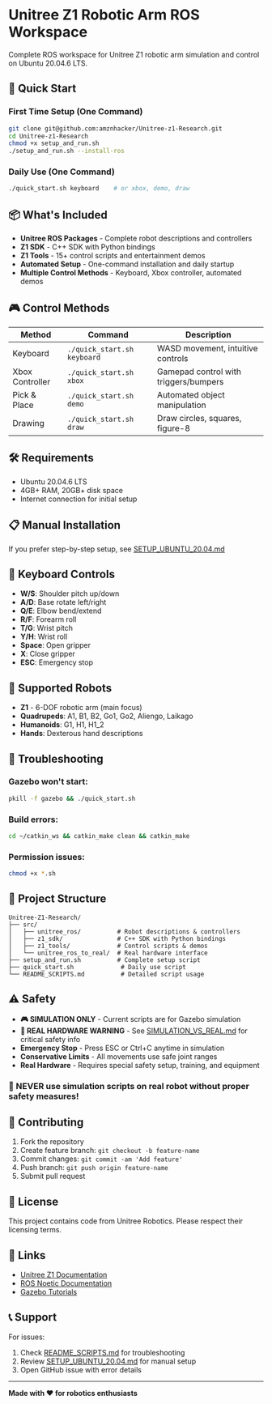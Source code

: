# Unitree Z1 Robotic Arm ROS Workspace

Complete ROS workspace for Unitree Z1 robotic arm simulation and control on Ubuntu 20.04.6 LTS.

## 🚀 Quick Start

### First Time Setup (One Command)
```bash
git clone git@github.com:amznhacker/Unitree-z1-Research.git
cd Unitree-z1-Research
chmod +x setup_and_run.sh
./setup_and_run.sh --install-ros
```

### Daily Use (One Command)
```bash
./quick_start.sh keyboard    # or xbox, demo, draw
```

## 📦 What's Included

- **Unitree ROS Packages** - Complete robot descriptions and controllers
- **Z1 SDK** - C++ SDK with Python bindings
- **Z1 Tools** - 15+ control scripts and entertainment demos
- **Automated Setup** - One-command installation and daily startup
- **Multiple Control Methods** - Keyboard, Xbox controller, automated demos

## 🎮 Control Methods

| Method | Command | Description |
|--------|---------|-------------|
| Keyboard | `./quick_start.sh keyboard` | WASD movement, intuitive controls |
| Xbox Controller | `./quick_start.sh xbox` | Gamepad control with triggers/bumpers |
| Pick & Place | `./quick_start.sh demo` | Automated object manipulation |
| Drawing | `./quick_start.sh draw` | Draw circles, squares, figure-8 |

## 🛠 Requirements

- Ubuntu 20.04.6 LTS
- 4GB+ RAM, 20GB+ disk space
- Internet connection for initial setup

## 📋 Manual Installation

If you prefer step-by-step setup, see [SETUP_UBUNTU_20.04.md](SETUP_UBUNTU_20.04.md)

## 🎯 Keyboard Controls

- **W/S**: Shoulder pitch up/down
- **A/D**: Base rotate left/right  
- **Q/E**: Elbow bend/extend
- **R/F**: Forearm roll
- **T/G**: Wrist pitch
- **Y/H**: Wrist roll
- **Space**: Open gripper
- **X**: Close gripper
- **ESC**: Emergency stop

## 🤖 Supported Robots

- **Z1** - 6-DOF robotic arm (main focus)
- **Quadrupeds**: A1, B1, B2, Go1, Go2, Aliengo, Laikago
- **Humanoids**: G1, H1, H1_2
- **Hands**: Dexterous hand descriptions

## 🔧 Troubleshooting

### Gazebo won't start:
```bash
pkill -f gazebo && ./quick_start.sh
```

### Build errors:
```bash
cd ~/catkin_ws && catkin_make clean && catkin_make
```

### Permission issues:
```bash
chmod +x *.sh
```

## 📁 Project Structure

```
Unitree-Z1-Research/
├── src/
│   ├── unitree_ros/          # Robot descriptions & controllers
│   ├── z1_sdk/               # C++ SDK with Python bindings
│   ├── z1_tools/             # Control scripts & demos
│   └── unitree_ros_to_real/  # Real hardware interface
├── setup_and_run.sh          # Complete setup script
├── quick_start.sh             # Daily use script
└── README_SCRIPTS.md          # Detailed script usage
```

## ⚠️ Safety

- **🎮 SIMULATION ONLY** - Current scripts are for Gazebo simulation
- **🚨 REAL HARDWARE WARNING** - See [SIMULATION_VS_REAL.md](SIMULATION_VS_REAL.md) for critical safety info
- **Emergency Stop** - Press ESC or Ctrl+C anytime in simulation
- **Conservative Limits** - All movements use safe joint ranges
- **Real Hardware** - Requires special safety setup, training, and equipment

### 🚫 NEVER use simulation scripts on real robot without proper safety measures!

## 🤝 Contributing

1. Fork the repository
2. Create feature branch: `git checkout -b feature-name`
3. Commit changes: `git commit -am 'Add feature'`
4. Push branch: `git push origin feature-name`
5. Submit pull request

## 📄 License

This project contains code from Unitree Robotics. Please respect their licensing terms.

## 🔗 Links

- [Unitree Z1 Documentation](https://support.unitree.com/home/en/Z1_developer)
- [ROS Noetic Documentation](http://wiki.ros.org/noetic)
- [Gazebo Tutorials](http://gazebosim.org/tutorials)

## 📞 Support

For issues:
1. Check [README_SCRIPTS.md](README_SCRIPTS.md) for troubleshooting
2. Review [SETUP_UBUNTU_20.04.md](SETUP_UBUNTU_20.04.md) for manual setup
3. Open GitHub issue with error details

---

**Made with ❤️ for robotics enthusiasts**
